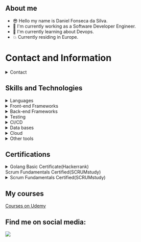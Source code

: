 ## About me 
- 😎 Hello my name is Daniel Fonseca da Silva.
- 🔭 I'm currently working as a Software Developer Engineer.
- 🌱 I'm currently learning about Devops.
- :boom: Currently residing in Europe.

# Contact and Information

<details>
  <summary>
    <a>Contact</a>
  </summary>

  <a name="contact"></a>

  - Email: dafondeveloper@gmail.com
  - Cellphone: +351 913 619 053
</details>

## Skills and Technologies

<details>
  <summary>
    <a>Languages</a>
  </summary>

  <a name="language"></a>

  - Golang
  - JavaScript
  - Java
</details>

<details>
  <summary>
    <a>Front-end Frameworks</a>
  </summary>

  <a name="frontframework"></a>
  
  - Angular
  - VueJS
  - Next(React)
</details>

<details>
  <summary>
    <a>Back-end Frameworks</a>
  </summary>

  <a name="backframework"></a>
  
  - Golang(Chi, gin, gorm)
  - Java(Spring)
  - Node(NestJS)
</details>

<details>
  <summary>
    <a>Testing</a>
  </summary>

  <a name="testing"></a>
  
  - Jest
  - Junit

</details>

<details>
  <summary>
    <a>CI/CD</a>
  </summary>

  <a name="cicd"></a>
  
  - Git
  - GitHub Action
  - Jenkins
  - GitLab

</details>

<details>
  <summary>
    <a>Data bases</a>
  </summary>

  <a name="database"></a>
  
  - MongoDB
  - PostgreSQL
  - MySQL
  - OracleDB 

</details>

<details>
  <summary>
    <a>Cloud</a>
  </summary>

  <a name="cloud"></a>
  
  - Terraform
  - Docker
  - AWS
  - Kubernetes 

</details>

<details>
  <summary>
    <a>Other tools</a>
  </summary>

  <a name="tools"></a>
  
  - Postman
  - Insomnia
  - Bruno
  - VS Code

</details>
     
## Certifications

<details>
  <summary>
    <a>Golang Basic Certificate(Hackerrank)</a></br>
    <a>Scrum Fundamentals Certified(SCRUMstudy)</a>
  </summary>
</details>

<details>
  <summary>
    <a>Scrum Fundamentals Certified(SCRUMstudy)</a>
  </summary>
</details>

## My courses
[Courses on Udemy](https://www.udemy.com/user/daniel-fonseca-da-silva/)

## Find me on social media: 
  <a href="https://www.linkedin.com/in/daniel-f-s-developer/" target="_blank"><img src="https://img.shields.io/badge/-LinkedIn-%230077B5?style=for-the-badge&logo=linkedin&logoColor=white" target="_blank"></a>
